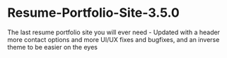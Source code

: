 # Resume-Portfolio-Site-3.5.0
The last resume portfolio site you will ever need - Updated with a header more contact options and more UI/UX fixes and bugfixes, and an inverse theme to be easier on the eyes
